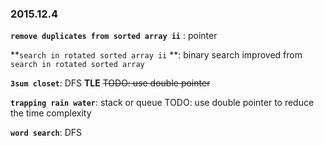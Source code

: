 ### 2015.12.4 ###

**`remove duplicates from sorted array ii`** : pointer 

**`search in rotated sorted array ii` **: binary search improved from `search in rotated sorted array` 

**`3sum closet`**: DFS **TLE**  ~~TODO: use double pointer~~

**`trapping rain water`**: stack or queue TODO: use double pointer to reduce the time complexity

**`word search`**: DFS